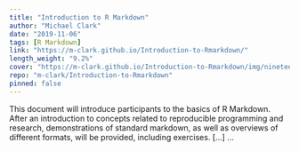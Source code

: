 ```yaml
---
title: "Introduction to R Markdown"
author: "Michael Clark"
date: "2019-11-06"
tags: [R Markdown]
link: "https://m-clark.github.io/Introduction-to-Rmarkdown/"
length_weight: "9.2%"
cover: "https://m-clark.github.io/Introduction-to-Rmarkdown/img/nineteeneightyR.png"
repo: "m-clark/Introduction-to-Rmarkdown"
pinned: false
---
```


This document will introduce participants to the basics of R Markdown. After an introduction to concepts related to reproducible programming and research, demonstrations of standard markdown, as well as overviews of different formats, will be provided, including exercises. [...]  ...
